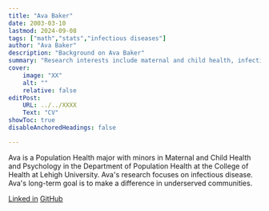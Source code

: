 ```yaml
---
title: "Ava Baker"
date: 2003-03-10
lastmod: 2024-09-08
tags: ["math","stats","infectious diseases"]
author: "Ava Baker"
description: "Background on Ava Baker" 
summary: "Research interests include maternal and child health, infectious disease, chronic disease, and health disparities"
cover:
    image: "XX"
    alt: ""
    relative: false
editPost:
    URL: ../../XXXX
    Text: "CV"
showToc: true
disableAnchoredHeadings: false

---
```


Ava is a Population Health major with minors in Maternal and Child Health and Psychology in the Department of Population Health at the College of Health at Lehigh University.
Ava's research focuses on infectious disease.
Ava's long-term goal is to make a difference in underserved communities.

[Linked in](https://www.linkedin.com/in/ava-baker-0828a0233/)
[GitHub](https://github.com/AvaBaker)

